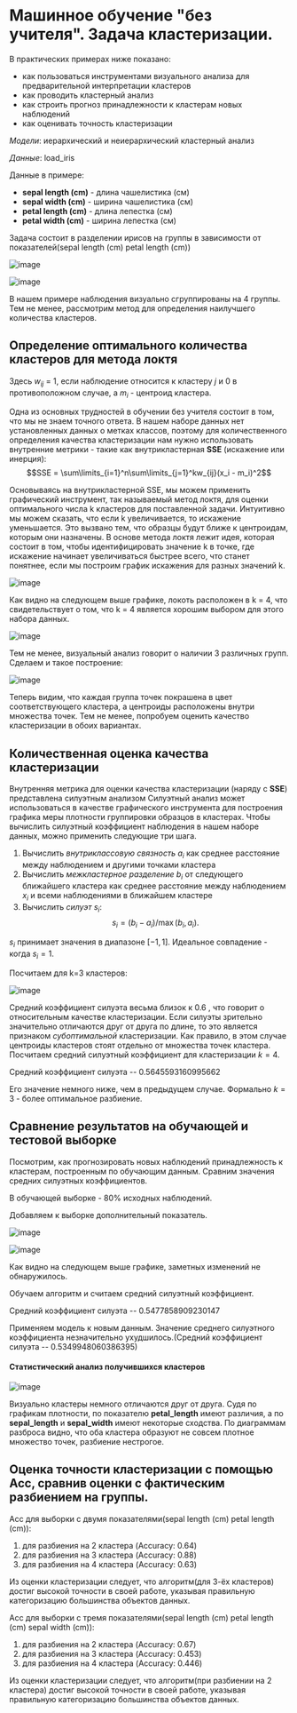 # Машинное обучение "без учителя". Задача кластеризации. 

В практических примерах ниже показано:   

* как пользоваться инструментами визуального анализа для предварительной интерпретации кластеров 
* как проводить кластерный анализ 
* как строить прогноз принадлежности к кластерам новых наблюдений
* как оценивать точность кластеризации

*Модели*: иерархический и неиерархический кластерный анализ

*Данные*: load_iris

Данные в примере:
* **sepal length (cm)** - длина чашелистика (см)
* **sepal width (cm)** - ширина чашелистика (см)
* **petal length (cm)** - длина лепестка (см)
* **petal width (cm)** - ширина лепестка (см)

Задача состоит в разделении ирисов на группы в зависимости от  показателей(sepal length (cm) petal length (cm))

![image](https://user-images.githubusercontent.com/91901972/223779743-d96d8927-c493-4114-a20a-c712b0f8a008.png)


![image](https://user-images.githubusercontent.com/91901972/223772875-61fa8aa0-77f0-49fd-b03d-97e0eb0ff500.png)

В нашем примере наблюдения визуально сгруппированы на 4 группы. Тем не менее, рассмотрим метод для определения наилучшего количества кластеров.

## Определение оптимального количества кластеров для метода локтя

Здесь $w_{ij}$ = 1, если наблюдение относится к кластеру $j$ и 0 в противоположном случае, а $m_i$ - центроид кластера.

Одна из основных трудностей в обучении без учителя состоит в том, что мы не знаем точного ответа. В нашем наборе данных нет 
установленных данных о метках классов, поэтому для количественного определения качества кластеризации нам нужно использовать внутренние метрики - такие как внутрикластерная **SSE** (искажение или инерция):
$$SSE = \sum\limits_{i=1}^n\sum\limits_{j=1}^kw_{ij}(x_i - m_i)^2$$

Основываясь на внутрикластерной SSE, мы можем применить графический инструмент,
так называемый метод локтя, для оценки оптимального числа k кластеров для поставленной задачи. 
Интуитивно мы можем сказать, что если k увеличивается, то искажение уменьшается. 
Это вызвано тем, что образцы будут ближе к центроидам, которым они назначены. 
В основе метода локтя лежит идея, которая состоит в том, чтобы идентифицировать значение k в точке,
где искажение начинает увеличиваться быстрее всего, что станет понятнее, если мы построим график искажения для разных значений k.

![image](https://user-images.githubusercontent.com/91901972/223774216-62962e36-4cfc-4c51-b930-17dcc2b8ff47.png)

Как видно на следующем выше графике, локоть расположен в k = 4, что свидетельствует о том, что k = 4 является хорошим выбором для этого набора данных.

![image](https://user-images.githubusercontent.com/91901972/223774948-e3a52223-a045-4967-b25c-7b38848e21e3.png)

Тем не менее, визуальный анализ говорит о наличии 3 различных групп. Сделаем и такое построение:

![image](https://user-images.githubusercontent.com/91901972/223775657-8358dea6-bd4f-440f-b0f1-82570e11df41.png)

Теперь видим, что каждая группа точек покрашена в цвет соответствующего кластера, а центроиды расположены внутри множества точек. Тем не менее, попробуем оценить качество кластеризации в обоих вариантах.

## Количественная оценка качества кластеризации

Внутренняя метрика для оценки качества кластеризации (наряду с **SSE**) представлена силуэтным анализом
Силуэтный анализ может использоваться в качестве графического инструмента для построения графика меры плотности группировки образцов в кластерах. 
Чтобы вычислить силуэтный коэффициент наблюдения в нашем наборе данных, можно применить следующие три шага. 
1. Вычислить *внутриклассовую связность* $a_i$ как среднее расстояние между наблюдением и другими точками кластера
2. Вычислить *межкластерное разделение* $b_i$ от следующего ближайшего кластера как среднее расстояние между наблюдением $х_i$ и всеми наблюдениями в ближайшем кластере
3. Вычислить *силуэт* $s_i$:
$$s_i = (b_i - a_i)/\max(b_i,a_i).$$

$s_i$ принимает значения в диапазоне $[-1, 1]$. Идеальное совпадение - когда $s_i = 1.$

Посчитаем для k=3 кластеров:

![image](https://user-images.githubusercontent.com/91901972/223778451-19fb42c9-731c-4b14-9812-cdec84b23ed5.png)

Средний коэффициент силуэта весьма близок к 0.6 , что говорит о относительным качестве кластеризации.
Если силуэты зрительно значительно отличаются друг от друга по длине, то это является признаком *субоптимальной* кластеризации. Как правило, в этом случае центроиды кластеров стоят отдельно от множества точек кластера. 
Посчитаем средний силуэтный коэффициент для кластеризации $k=4$. 

Средний коэффициент силуэта --  0.5645593160995662

Его значение немного ниже, чем в предыдущем случае. Формально $k=3$ - более оптимальное разбиение.

## Сравнение результатов на обучающей и тестовой выборке
Посмотрим, как прогнозировать новых наблюдений принадлежность к кластерам, построенным по обучающим данным. Сравним значения средних силуэтных коэффициентов.

В обучающей выборке - 80% исходных наблюдений.

Добавляем к выборке дополнительный показатель.

![image](https://user-images.githubusercontent.com/91901972/223780228-b6b36774-f1ad-439e-a1fa-d21794951e23.png)

![image](https://user-images.githubusercontent.com/91901972/223781364-1a2e1e7a-1b31-452b-b48d-d0ba85560543.png)

Как видно на следующем выше графике, заметных изменений не обнаружилось.

Обучаем алгоритм и считаем средний силуэтный коэффициент.

Средний коэффициент силуэта --  0.5477858909230147

Применяем модель к новым данным. Значение среднего силуэтного коэффициента незначительно ухудшилось.(Средний коэффициент силуэта --  0.5349948060386395)

#### Статистический анализ получившихся кластеров

![image](https://user-images.githubusercontent.com/91901972/223784397-e7144849-078c-4d01-ae47-d35a5458d794.png)

Визуально  кластеры  немного отличаются друг от друга. Судя по графикам плотности, по показателю **petal_length** имеют различия, а по **sepal_length** и **sepal_width** имеют некоторые сходства. По диаграммам разброса видно, что оба кластера образуют не совсем плотное множество точек, разбиение нестрогое.

## Оценка точности кластеризации с помощью Acc, сравнив оценки с фактическим разбиением на группы.

Acc для выборки с двумя показателями(sepal length (cm) petal length (cm)):
1) для разбиения на 2 кластера (Accuracy: 0.64)
2) для разбиения на 3 кластера (Accuracy: 0.88)
3) для разбиения на 4 кластера (Accuracy: 0.63)

Из оценки кластеризации следует, что алгоритм(для 3-ёх кластеров) достиг высокой точности в своей работе, указывая правильную категоризацию большинства объектов данных.

Acc для выборки с тремя показателями(sepal length (cm) petal length (cm) sepal width (cm)):
1) для разбиения на 2 кластера (Accuracy: 0.67)
2) для разбиения на 3 кластера (Accuracy: 0.453)
3) для разбиения на 4 кластера (Accuracy: 0.446)

Из оценки кластеризации следует, что алгоритм(при разбиении на 2 кластера) достиг высокой точности в своей работе, указывая правильную категоризацию большинства объектов данных.



